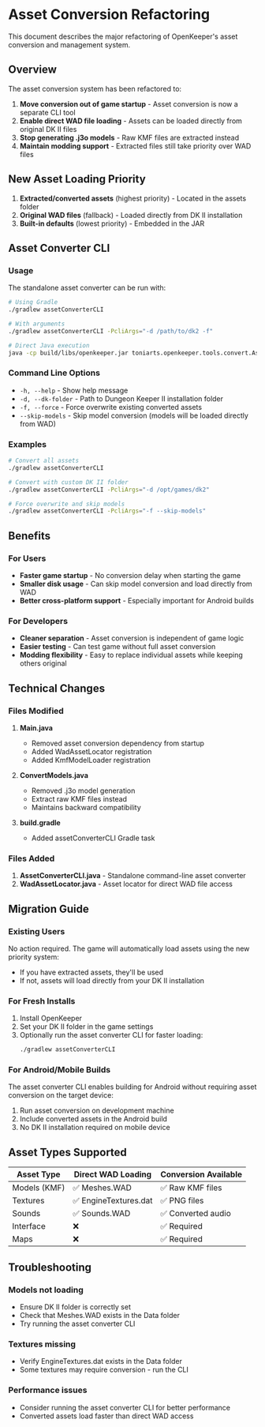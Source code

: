 # Asset Conversion Refactoring

This document describes the major refactoring of OpenKeeper's asset conversion and management system.

## Overview

The asset conversion system has been refactored to:

1. **Move conversion out of game startup** - Asset conversion is now a separate CLI tool
2. **Enable direct WAD file loading** - Assets can be loaded directly from original DK II files
3. **Stop generating .j3o models** - Raw KMF files are extracted instead
4. **Maintain modding support** - Extracted files still take priority over WAD files

## New Asset Loading Priority

1. **Extracted/converted assets** (highest priority) - Located in the assets folder
2. **Original WAD files** (fallback) - Loaded directly from DK II installation
3. **Built-in defaults** (lowest priority) - Embedded in the JAR

## Asset Converter CLI

### Usage

The standalone asset converter can be run with:

```bash
# Using Gradle
./gradlew assetConverterCLI

# With arguments
./gradlew assetConverterCLI -PcliArgs="-d /path/to/dk2 -f"

# Direct Java execution
java -cp build/libs/openkeeper.jar toniarts.openkeeper.tools.convert.AssetConverterCLI [options]
```

### Command Line Options

- `-h, --help` - Show help message
- `-d, --dk-folder` - Path to Dungeon Keeper II installation folder
- `-f, --force` - Force overwrite existing converted assets  
- `--skip-models` - Skip model conversion (models will be loaded directly from WAD)

### Examples

```bash
# Convert all assets
./gradlew assetConverterCLI

# Convert with custom DK II folder
./gradlew assetConverterCLI -PcliArgs="-d /opt/games/dk2"

# Force overwrite and skip models
./gradlew assetConverterCLI -PcliArgs="-f --skip-models"
```

## Benefits

### For Users
- **Faster game startup** - No conversion delay when starting the game
- **Smaller disk usage** - Can skip model conversion and load directly from WAD
- **Better cross-platform support** - Especially important for Android builds

### For Developers  
- **Cleaner separation** - Asset conversion is independent of game logic
- **Easier testing** - Can test game without full asset conversion
- **Modding flexibility** - Easy to replace individual assets while keeping others original

## Technical Changes

### Files Modified

1. **Main.java** 
   - Removed asset conversion dependency from startup
   - Added WadAssetLocator registration
   - Added KmfModelLoader registration

2. **ConvertModels.java**
   - Removed .j3o model generation  
   - Extract raw KMF files instead
   - Maintains backward compatibility

3. **build.gradle**
   - Added assetConverterCLI Gradle task

### Files Added

1. **AssetConverterCLI.java** - Standalone command-line asset converter
2. **WadAssetLocator.java** - Asset locator for direct WAD file access

## Migration Guide

### Existing Users

No action required. The game will automatically load assets using the new priority system:
- If you have extracted assets, they'll be used
- If not, assets will load directly from your DK II installation

### For Fresh Installs

1. Install OpenKeeper
2. Set your DK II folder in the game settings  
3. Optionally run the asset converter CLI for faster loading:
   ```bash
   ./gradlew assetConverterCLI
   ```

### For Android/Mobile Builds

The asset converter CLI enables building for Android without requiring asset conversion on the target device:

1. Run asset conversion on development machine
2. Include converted assets in the Android build
3. No DK II installation required on mobile device

## Asset Types Supported

| Asset Type | Direct WAD Loading | Conversion Available |
|------------|-------------------|---------------------|
| Models (KMF) | ✅ Meshes.WAD | ✅ Raw KMF files |
| Textures | ✅ EngineTextures.dat | ✅ PNG files |
| Sounds | ✅ Sounds.WAD | ✅ Converted audio |
| Interface | ❌ | ✅ Required |
| Maps | ❌ | ✅ Required |

## Troubleshooting

### Models not loading
- Ensure DK II folder is correctly set
- Check that Meshes.WAD exists in the Data folder
- Try running the asset converter CLI

### Textures missing
- Verify EngineTextures.dat exists in the Data folder
- Some textures may require conversion - run the CLI

### Performance issues
- Consider running the asset converter CLI for better performance
- Converted assets load faster than direct WAD access